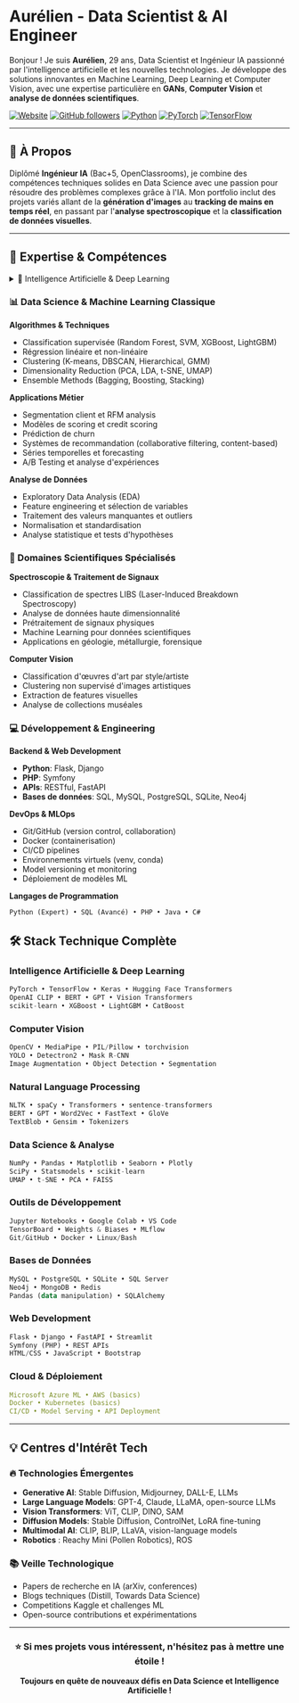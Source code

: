 # Aurélien - Data Scientist & AI Engineer

Bonjour ! Je suis **Aurélien**, 29 ans, Data Scientist et Ingénieur IA passionné par l'intelligence artificielle et les nouvelles technologies. Je développe des solutions innovantes en Machine Learning, Deep Learning et Computer Vision, avec une expertise particulière en **GANs**, **Computer Vision** et **analyse de données scientifiques**.

[![Website](https://img.shields.io/badge/Website-aurel--test.fr-blue?style=flat-square)](https://aurel-test.fr)
[![GitHub followers](https://img.shields.io/github/followers/aureltest?style=flat-square&logo=github)](https://github.com/aureltest)
[![Python](https://img.shields.io/badge/Python-3.8+-3776AB?style=flat-square&logo=python&logoColor=white)](https://www.python.org/)
[![PyTorch](https://img.shields.io/badge/PyTorch-EE4C2C?style=flat-square&logo=pytorch&logoColor=white)](https://pytorch.org/)
[![TensorFlow](https://img.shields.io/badge/TensorFlow-FF6F00?style=flat-square&logo=tensorflow&logoColor=white)](https://www.tensorflow.org/)

---

## 🎯 À Propos

Diplômé **Ingénieur IA** (Bac+5, OpenClassrooms), je combine des compétences techniques solides en Data Science avec une passion pour résoudre des problèmes complexes grâce à l'IA. Mon portfolio inclut des projets variés allant de la **génération d'images** au **tracking de mains en temps réel**, en passant par l'**analyse spectroscopique** et la **classification de données visuelles**.

---

## 💼 Expertise & Compétences
<details>
### <summary>🤖 Intelligence Artificielle & Deep Learning</summary>
  ```
  **Architectures de Réseaux de Neurones**
- **Generative Adversarial Networks (GANs)**: DCGAN, Conditional GANs
- **Convolutional Neural Networks (CNNs)**: Classification, détection, segmentation
- **Transfer Learning**: Fine-tuning de modèles pré-entraînés (CLIP, ResNet, VGG, BERT)
- **Transformers**: BERT, GPT, Vision Transformers (ViT)
- **Auto-encoder**: , AE, VAE, CVAE

**Computer Vision Avancée**
- Classification d'images multi-classes
- Détection et tracking d'objets en temps réel
- Génération d'images synthétiques (GANs)
- Segmentation sémantique
- Analyse et clustering d'œuvres d'art
- Hand tracking et pose estimation

**Natural Language Processing**
- Traitement et classification de textes
- Analyse de sentiment et détection de bad buzz
- Embeddings textuels (Word2Vec, BERT, sentence-transformers)
- Named Entity Recognition (NER)

**Apprentissage Contrastif & Embeddings**
- Supervised Contrastive Learning
- Réduction dimensionnelle (t-SNE, UMAP, PCA)
- Recherche de similarité avec FAISS
- Clustering dans l'espace latent
  ```
</details>




### 📊 Data Science & Machine Learning Classique

**Algorithmes & Techniques**
- Classification supervisée (Random Forest, SVM, XGBoost, LightGBM)
- Régression linéaire et non-linéaire
- Clustering (K-means, DBSCAN, Hierarchical, GMM)
- Dimensionality Reduction (PCA, LDA, t-SNE, UMAP)
- Ensemble Methods (Bagging, Boosting, Stacking)

**Applications Métier**
- Segmentation client et RFM analysis
- Modèles de scoring et credit scoring
- Prédiction de churn
- Systèmes de recommandation (collaborative filtering, content-based)
- Séries temporelles et forecasting
- A/B Testing et analyse d'expériences

**Analyse de Données**
- Exploratory Data Analysis (EDA)
- Feature engineering et sélection de variables
- Traitement des valeurs manquantes et outliers
- Normalisation et standardisation
- Analyse statistique et tests d'hypothèses

### 🔬 Domaines Scientifiques Spécialisés

**Spectroscopie & Traitement de Signaux**
- Classification de spectres LIBS (Laser-Induced Breakdown Spectroscopy)
- Analyse de données haute dimensionnalité
- Prétraitement de signaux physiques
- Machine Learning pour données scientifiques
- Applications en géologie, métallurgie, forensique

**Computer Vision**
- Classification d'œuvres d'art par style/artiste
- Clustering non supervisé d'images artistiques
- Extraction de features visuelles
- Analyse de collections muséales

### 💻 Développement & Engineering

**Backend & Web Development**
- **Python**: Flask, Django
- **PHP**: Symfony
- **APIs**: RESTful, FastAPI
- **Bases de données**: SQL, MySQL, PostgreSQL, SQLite, Neo4j

**DevOps & MLOps**
- Git/GitHub (version control, collaboration)
- Docker (containerisation)
- CI/CD pipelines
- Environnements virtuels (venv, conda)
- Model versioning et monitoring
- Déploiement de modèles ML

**Langages de Programmation**
```
Python (Expert) • SQL (Avancé) • PHP • Java • C# 
```

## 🛠️ Stack Technique Complète

### Intelligence Artificielle & Deep Learning
```python
PyTorch • TensorFlow • Keras • Hugging Face Transformers
OpenAI CLIP • BERT • GPT • Vision Transformers
scikit-learn • XGBoost • LightGBM • CatBoost
```

### Computer Vision
```python
OpenCV • MediaPipe • PIL/Pillow • torchvision
YOLO • Detectron2 • Mask R-CNN
Image Augmentation • Object Detection • Segmentation
```

### Natural Language Processing
```python
NLTK • spaCy • Transformers • sentence-transformers
BERT • GPT • Word2Vec • FastText • GloVe
TextBlob • Gensim • Tokenizers
```

### Data Science & Analyse
```python
NumPy • Pandas • Matplotlib • Seaborn • Plotly
SciPy • Statsmodels • scikit-learn
UMAP • t-SNE • PCA • FAISS
```

### Outils de Développement
```python
Jupyter Notebooks • Google Colab • VS Code
TensorBoard • Weights & Biases • MLflow
Git/GitHub • Docker • Linux/Bash
```

### Bases de Données
```sql
MySQL • PostgreSQL • SQLite • SQL Server
Neo4j • MongoDB • Redis
Pandas (data manipulation) • SQLAlchemy
```

### Web Development
```python
Flask • Django • FastAPI • Streamlit
Symfony (PHP) • REST APIs
HTML/CSS • JavaScript • Bootstrap
```

### Cloud & Déploiement
```yaml
Microsoft Azure ML • AWS (basics)
Docker • Kubernetes (basics)
CI/CD • Model Serving • API Deployment
```
---

## 💡 Centres d'Intérêt Tech

### 🔥 Technologies Émergentes
- **Generative AI**: Stable Diffusion, Midjourney, DALL-E, LLMs
- **Large Language Models**: GPT-4, Claude, LLaMA, open-source LLMs
- **Vision Transformers**: ViT, CLIP, DINO, SAM
- **Diffusion Models**: Stable Diffusion, ControlNet, LoRA fine-tuning
- **Multimodal AI**: CLIP, BLIP, LLaVA, vision-language models
- **Robotics** : Reachy Mini (Pollen Robotics), ROS

### 📚 Veille Technologique
- Papers de recherche en IA (arXiv, conferences)
- Blogs techniques (Distill, Towards Data Science)
- Competitions Kaggle et challenges ML
- Open-source contributions et expérimentations

---

<div align="center">

### ⭐ Si mes projets vous intéressent, n'hésitez pas à mettre une étoile !

**Toujours en quête de nouveaux défis en Data Science et Intelligence Artificielle !**

</div>
